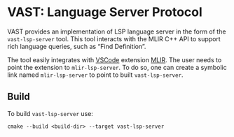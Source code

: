 # VAST: Language Server Protocol

VAST provides an implementation of LSP language server in the form of the `vast-lsp-server` tool. This tool interacts with the MLIR C++ API to support rich language queries, such as “Find Definition”.

The tool easily integrates with [VSCode](https://code.visualstudio.com/) extension [MLIR](https://marketplace.visualstudio.com/items?itemName=llvm-vs-code-extensions.vscode-mlir). The user needs to point the extension to `mlir-lsp-server`. To do so, one can create a symbolic link named `mlir-lsp-server` to point to built `vast-lsp-server`.

## Build

To build `vast-lsp-server` use:

```
cmake --build <build-dir> --target vast-lsp-server
```
